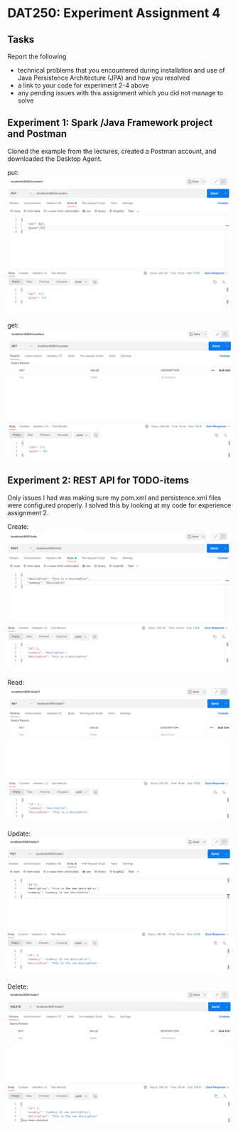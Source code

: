 # DAT250: Experiment Assignment 4

## Tasks
Report the following
* technical problems that you encountered during installation and use of Java Persistence Architecture (JPA) and how you resolved
* a link to your code for experiment 2-4 above
* any pending issues with this assignment which you did not manage to solve


## Experiment 1: Spark /Java Framework project and Postman
Cloned the example from the lectures, created a Postman account, and downloaded the Desktop Agent.

put:
![put](images/put.PNG)

get:
![get](images/get.PNG)

## Experiment 2: REST API for TODO-items
Only issues I had was making sure my pom.xml and persistence.xml files were configured properly. I solved this by looking at my code for experience assignment 2.

Create:
![create](images/restCreate.PNG)

Read:
![read](images/restRead.PNG)

Update:
![update](images/restUpdate.PNG)

Delete:
![delete](images/restDelete.PNG)